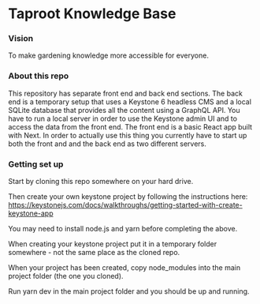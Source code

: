 # Taproot Knowledge Base

### Vision
To make gardening knowledge more accessible for everyone.

### About this repo
This repository has separate front end and back end sections. The back end is a temporary setup that uses a Keystone 6 headless CMS and a local SQLite database that provides all the content using a GraphQL API. You have to run a local server in order to use the Keystone admin UI and to access the data from the front end. The front end is a basic React app built with Next. In order to actually use this thing you currently have to start up both the front and and the back end as two different servers.

### Getting set up
Start by cloning this repo somewhere on your hard drive.

Then create your own keystone project by following the instructions here: https://keystonejs.com/docs/walkthroughs/getting-started-with-create-keystone-app

You may need to install node.js and yarn before completing the above.

When creating your keystone project put it in a temporary folder somewhere - not the same place as the cloned repo.

When your project has been created, copy node_modules into the main project folder (the one you cloned).

Run yarn dev in the main project folder and you should be up and running.